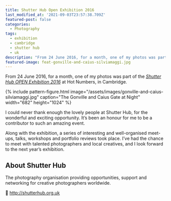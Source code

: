 ```yaml
---
title: Shutter Hub Open Exhibition 2016
last_modified_at: '2021-09-03T23:57:38.709Z'
featured-post: false
categories:
  - Photography
tags:
  - exhibition
  - cambridge
  - shutter hub
  - uk
description: "From 24 June 2016, for a month, one of my photos was part of the\_Shutter Hub OPEN Exhibition 2016\_at\_Hot Numbers Coffee, Cambridge."
featured-image: feat-gonville-and-caius-silviamaggi.jpg
---
```

<p class="lead">From 24 June 2016, for a month, one of my photos was part of the <a href="http://shutterhub.org.uk/blog/its-a-wrap-a-round-up-of-the-shutter-hub-open-2016" target="_blank" rel="noopener"><em>Shutter Hub OPEN Exhibition 2016</em></a> at <a hreg="http://hotnumberscoffee.co.uk/" target="_blank" rel="noopener">Hot Numbers</a>, in Cambridge.</p>

<!--more-->

{% include pattern-figure.html image="/assets/images/gonville-and-caius-silviamaggi.jpg" caption="The Gonville and Caius Gate at Night" width="682" height="1024" %}

I could never thank enough the lovely people at Shutter Hub, for the wonderful and exciting opportunity. It’s been an honour for me to be a contributor to such an amazing event.

Along with the exhibition, a series of interesting and well-organised meet-ups, talks, workshops and portfolio reviews took place. I’ve had the chance to meet with talented photographers and local creatives, and I look forward to the next year’s exhibition.

## About Shutter Hub

The photography organisation providing opportunities, support and networking for creative photographers worldwide.

<p class="detached">🔗 <a href="http://shutterhub.org.uk" target="_blank" rel="noopener">http://shutterhub.org.uk</a></p>
